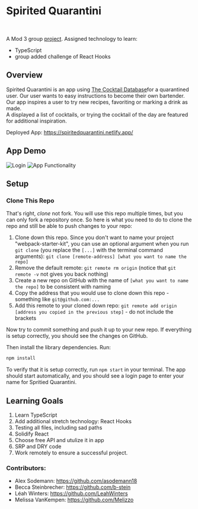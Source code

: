 # Spirited Quarantini
<br>

A Mod 3 group [project](https://frontend.turing.io/projects/module-3/stretch.html). 
Assigned technology to learn: 
 * TypeScript
 * group added challenge of React Hooks

## Overview

Spirited Quarantini is an app using [The Cocktail Database](https://www.thecocktaildb.com/)for a quarantined user. 
Our user wants to easy instructions to become their own bartender.
Our app inspires a user to try new recipes, favoriting or marking a drink as made.  
A displayed a list of cocktails, or trying the cocktail of the day are featured for additional inspiration.  

Deployed App: https://spiritedquarantini.netlify.app/ 


## App Demo

![Login](https://media.giphy.com/media/dwM6xd0fRfCu8cjJSY/giphy.gif)
![App Functionality](https://media.giphy.com/media/TgPBFzkLkQ1rkmdHi6/giphy.gif)


## Setup

### Clone This Repo

That's right, _clone_ not fork. You will use this repo multiple times, but you can only fork a repository once. So here is what you need to do to clone the repo and still be able to push changes to your repo:

1. Clone down this repo. Since you don't want to name your project "webpack-starter-kit", you can use an optional argument when you run `git clone` (you replace the `[...]` with the terminal command arguments): `git clone [remote-address] [what you want to name the repo]`
1. Remove the default remote: `git remote rm origin` (notice that `git remote -v` not gives you back nothing)
1. Create a new repo on GitHub with the name of `[what you want to name the repo]` to be consistent with naming
1. Copy the address that you would use to clone down this repo - something like `git@github.com:...`
1. Add this remote to your cloned down repo: `git remote add origin [address you copied in the previous step]` - do not include the brackets

Now try to commit something and push it up to your new repo. If everything is setup correctly, you should see the changes on GitHub.

Then install the library dependencies. Run:

```bash
npm install
```

To verify that it is setup correctly, run `npm start` in your terminal. The app should start automatically, and you should see a login page to enter your name for Spritied Quarantini.

## Learning Goals

1. Learn TypeScript 
2. Add additional stretch technology: React Hooks
3. Testing all files, including sad paths
4. Solidify React 
5. Choose free API and utulize it in app
6. SRP and DRY code
7. Work remotely to ensure a successful project. 


### Contributors:

- Alex Sodemann: https://github.com/asodemann18
- Becca Steinbrecher: https://github.com/b-stein
- Léah Winters: https://github.com/LeahWinters
- Melissa VanKempen: https://github.com/Melizzo
